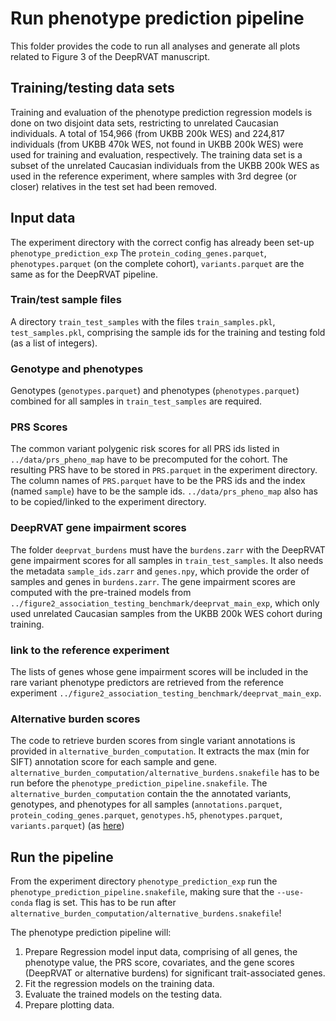 # Run phenotype prediction pipeline
This folder provides the code to run all analyses and generate all plots related to Figure 3 of the DeepRVAT manuscript. 

## Training/testing data sets
Training and evaluation of the phenotype prediction regression models is done on two disjoint data sets, restricting to unrelated Caucasian individuals. A total of 154,966 (from UKBB 200k WES) and 224,817 individuals (from UKBB 470k WES, not found in UKBB 200k WES) were used for training and evaluation, respectively.
The training data set is a subset of the unrelated Caucasian individuals from the UKBB 200k WES as used in the reference experiment, where samples with 3rd degree (or closer) relatives in the test set had been removed. 

## Input data
The experiment directory with the correct config has already been set-up `phenotype_prediction_exp`
The `protein_coding_genes.parquet`, `phenotypes.parquet` (on the complete cohort), `variants.parquet` are the same as for the DeepRVAT pipeline.

### Train/test sample files
A directory `train_test_samples` with the files `train_samples.pkl`, `test_samples.pkl`, comprising the sample ids for the training and testing fold (as a list of integers). 

### Genotype and phenotypes 
Genotypes (`genotypes.parquet`) and phenotypes (`phenotypes.parquet`) combined for all samples in  `train_test_samples` are required. 

### PRS Scores
The common variant polygenic risk scores for all PRS ids listed in `../data/prs_pheno_map` have to be precomputed for the cohort. 
The resulting PRS have to be stored in `PRS.parquet` in the experiment directory. 
The column names of `PRS.parquet` have to be the PRS ids and the index (named `sample`) have to be the sample ids. 
`../data/prs_pheno_map` also has to be copied/linked to the experiment directory. 

### DeepRVAT gene impairment scores
The folder `deeprvat_burdens` must have the `burdens.zarr` with the DeepRVAT gene impairment scores for all samples in `train_test_samples`. It also needs the metadata `sample_ids.zarr` and `genes.npy`, which provide the order of samples and genes in `burdens.zarr`. 
The gene impairment scores are computed with the pre-trained models from `../figure2_association_testing_benchmark/deeprvat_main_exp`, which only used unrelated Caucasian samples from the  UKBB 200k WES cohort during training. 

### link to the reference experiment 
The lists of genes whose gene impairment scores will be included in the rare variant phenotype predictors are retrieved from the reference experiment `../figure2_association_testing_benchmark/deeprvat_main_exp`. 

### Alternative burden scores
The code to retrieve burden scores from single variant annotations is provided in `alternative_burden_computation`. It extracts the max (min for SIFT) annotation score for each sample and gene. 
`alternative_burden_computation/alternative_burdens.snakefile` has to be run before the `phenotype_prediction_pipeline.snakefile`. 
The `alternative_burden_computation` contain the the annotated variants, genotypes, and phenotypes for all samples
(`annotations.parquet`, `protein_coding_genes.parquet`, `genotypes.h5`, `phenotypes.parquet`, `variants.parquet`) (as [here](https://github.com/PMBio/deeprvat/example))


## Run the pipeline
From the experiment directory `phenotype_prediction_exp` run the `phenotype_prediction_pipeline.snakefile`, making sure that the `--use-conda` flag is set. 
This has to be run after `alternative_burden_computation/alternative_burdens.snakefile`!

The phenotype prediction pipeline will:
  1. Prepare Regression model input data, comprising of all genes,
     the phenotype value, the PRS score, covariates, 
     and the gene scores (DeepRVAT or alternative burdens) for significant trait-associated genes. 
  2. Fit the regression models on the training data.
  3. Evaluate the trained models on the testing data.
  4. Prepare plotting data.


